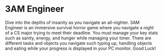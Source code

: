 # 3AM Engineer 

Dive into the depths of insanity as you navigate an all-nighter. 3AM Engineer is an immersive survival horror game where you navigate a night of a CS major trying to meet their deadline. You must manage your key stats such as sanity, energy, and hunger while managing your timer. There are different tasks and objects you navigate such typing up, handling objects and eating while your progress is displayed in your PC monitor. Good Luck!
